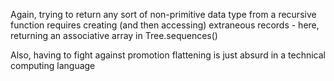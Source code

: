Again, trying to return any sort of non-primitive data type from a
recursive function requires creating (and then accessing) extraneous
records - here, returning an associative array in Tree.sequences()

Also, having to fight against promotion flattening is just absurd in
a technical computing language
